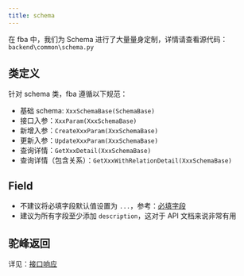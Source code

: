 ```yaml
---
title: schema
---
```


在 fba 中，我们为 Schema 进行了大量量身定制，详情请查看源代码：`backend\common\schema.py`

## 类定义

针对 schema 类，fba 遵循以下规范：

- 基础 schema: `XxxSchemaBase(SchemaBase)`
- 接口入参：`XxxParam(XxxSchemaBase)`
- 新增入参：`CreateXxxParam(XxxSchemaBase)`
- 更新入参：`UpdateXxxParam(XxxSchemaBase)`
- 查询详情：`GetXxxDetail(XxxSchemaBase)`
- 查询详情（包含关系）：`GetXxxWithRelationDetail(XxxSchemaBase)`

## Field

- 不建议将必填字段默认值设置为 `...`，参考：[必填字段](https://docs.pydantic.dev/latest/concepts/models/#required-fields)
- 建议为所有字段至少添加 `description`，这对于 API 文档来说非常有用

## 驼峰返回

详见：[接口响应](response.md#驼峰返回)
